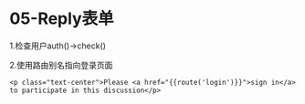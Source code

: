 # 05-Reply表单
1.检查用户auth()->check()

2.使用路由别名指向登录页面
```
<p class="text-center">Please <a href="{{route('login')}}">sign in</a> to participate in this discussion</p>
```


